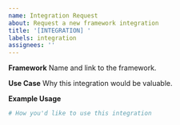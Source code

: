 ```yaml
---
name: Integration Request
about: Request a new framework integration
title: '[INTEGRATION] '
labels: integration
assignees: ''
---
```


**Framework**
Name and link to the framework.

**Use Case**
Why this integration would be valuable.

**Example Usage**
```python
# How you'd like to use this integration
``` 